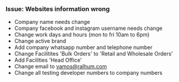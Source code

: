### Issue: Websites information wrong

- Company name needs change
- Company facebook and instagram username needs change
- Change work days and hours (mon to fri 10am to 6pm)
- Change active brand
- Add company whatsapp number and telephone number
- Change Facilitites 'Bulk Orders' to 'Retail and Wholesale Orders'
- Add Facilities 'Head Office'
- Change email to vamos@ralhum.com
- Change all testing developer numbers to company numbers